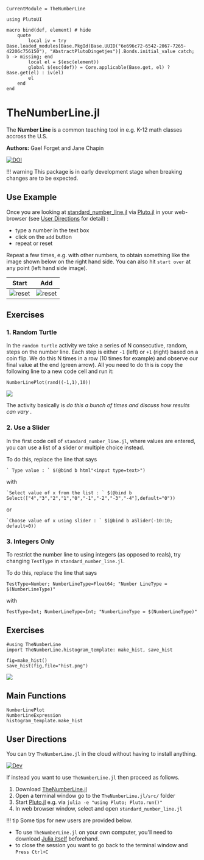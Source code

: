 ```@meta
CurrentModule = TheNumberLine

using PlutoUI

macro bind(def, element) # hide
    quote
        local iv = try Base.loaded_modules[Base.PkgId(Base.UUID("6e696c72-6542-2067-7265-42206c756150"), "AbstractPlutoDingetjes")].Bonds.initial_value catch; b -> missing; end
        local el = $(esc(element))
        global $(esc(def)) = Core.applicable(Base.get, el) ? Base.get(el) : iv(el)
        el
    end
end
```

# TheNumberLine.jl

The **Number Line** is a common teaching tool in e.g. K-12 math classes accross the U.S.

**Authors:** Gael Forget and Jane Chapin

[![DOI](https://zenodo.org/badge/293410387.svg)](https://zenodo.org/badge/latestdoi/293410387)

!!! warning
    This package is in early development stage when breaking changes are to be expected.

## Use Example

Once you are looking at [standard\_number\_line.jl](standard_number_line.html) via [Pluto.jl](https://juliaclimate.github.io/Notebooks/#directions) in your web-browser (see [User Directions](@ref) for detail) :

- type a number in the text box
- click on the `add` button
- repeat or reset

Repeat a few times, e.g. with other numbers, to obtain something like the image shown below on the right hand side. You can also hit `start over` at any point (left hand side image).


Start           |  Add
:--------------:|:--------------:
![reset](https://user-images.githubusercontent.com/20276764/113902244-acd17580-979d-11eb-8159-92b45bea38bb.png) | ![reset](https://user-images.githubusercontent.com/20276764/113902286-b529b080-979d-11eb-93b2-50a6174517ec.png)


## Exercises

### 1. Random Turtle

In the `random turtle` activity we take a series of N consecutive, random, steps on the number line. Each step is either `-1` (left) or `+1` (right) based on a coin flip. We do this N times in a row (10 times for example) and observe our final value at the end (green arrow). All you need to do this is copy the following line to a new code cell and run it:

```
NumberLinePlot(rand((-1,1),10))
```

![](tmp.svg)

The activity basically is _do this a bunch of times and discuss how results can vary_
.

### 2. Use a Slider

In the first code cell of `standard_number_line.jl`, where values are entered, you can use a list of a slider or multiple choice instead.

To do this, replace the line that says

```
` Type value : ` $(@bind b html"<input type=text>")
```

with

```
`Select value of x from the list : ` $(@bind b Select(["4","3","2","1","0","-1","-2","-3","-4"],default="0"))
```

or

```
`Choose value of x using slider : ` $(@bind b aSlider(-10:10; default=0))
```

### 3. Integers Only

To restrict the number line to using integers (as opposed to reals), try changing `TestType` in `standard_number_line.jl`.

To do this, replace the line that says

```
TestType=Number; NumberLineType=Float64; "Number LineType = $(NumberLineType)"
```

with 

```
TestType=Int; NumberLineType=Int; "NumberLineType = $(NumberLineType)"
```

## Exercises

```@example
#using TheNumberLine
import TheNumberLine.histogram_template: make_hist, save_hist

fig=make_hist()
save_hist(fig,file="hist.png")
```

![](hist.png)

## Main Functions

```@docs
NumberLinePlot
NumberLineExpression
histogram_template.make_hist
```

## User Directions

You can try `TheNumberLine.jl` in the cloud without having to install anything.

[![Dev](https://img.shields.io/badge/open-cloud-blue.svg)](https://gesis.mybinder.org/v2/gh/JuliaClimate/Notebooks/HEAD?urlpath=lab)

If instead you want to use `TheNumberLine.jl` then proceed as follows.

1. Download [TheNumberLine.jl](https://github.com/gaelforget/TheNumberLine.jl)
2. Open a terminal window go to the `TheNumberLine.jl/src/` folder
3. Start [Pluto.jl](https://github.com/fonsp/Pluto.jl) e.g. via `julia -e "using Pluto; Pluto.run()"`
4. In web browser window, select and open `standard_number_line.jl`

!!! tip
    Some tips for new users are provided below.

- To use `TheNumberLine.jl` on your own computer, you'll need to download [Julia itself](https://docs.julialang.org/en/v1/) beforehand.
- to close the session you want to go back to the terminal window and `Press Ctrl+C`
